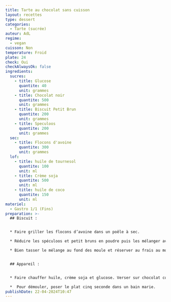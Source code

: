 ```yaml
---
title: Tarte au chocolat sans cuisson
layout: recettes
type: dessert
categories:
  - Tarte (sucrée)
auteur: AdL
regime:
  - vegan
cuisson: Non
temperature: Froid
plate: 24
check: Oui
checkAlwaysOk: false
ingredients:
  sucres:
    - title: Glucose
      quantite: 40
      unit: grammes
    - title: Chocolat noir
      quantite: 500
      unit: grammes
    - title: Biscuit Petit Brun
      quantite: 200
      unit: grammes
    - title: Speculoos
      quantite: 200
      unit: grammes
  sec:
    - title: Flocons d'avoine
      quantite: 300
      unit: grammes
  lof:
    - title: huile de tournesol
      quantite: 100
      unit: ml
    - title: Crème soja
      quantite: 500
      unit: ml
    - title: huile de coco
      quantite: 150
      unit: ml
materiel:
  - Gastro 1/1 (Fins)
preparation: >-
  ## Biscuit :


  * Faire griller les flocons d’avoine dans un poêle à sec.

  * Réduire les spéculoos et petit bruns en poudre puis les mélanger avec les flocons d’avoine. Enfin, ajouter l’huile coco fondue.

  * Bien tasser le mélange au fond des moule et réserver au frais au moins une heure.


  ## Appareil :


  * Faire chauffer huile, crème soja et glucose. Verser sur chocolat concassé.

  *  Pour démouler, poser le plat cinq seconde dans un bain marie.
publishDate: 22-04-2024T10:47
---
```

